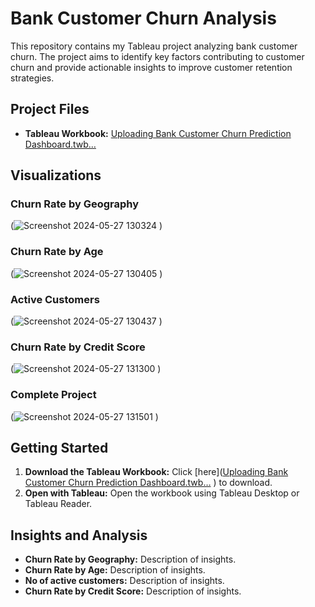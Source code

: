 # Bank Customer Churn Analysis

This repository contains my Tableau project analyzing bank customer churn. The project aims to identify key factors contributing to customer churn and provide actionable insights to improve customer retention strategies.

## Project Files

- **Tableau Workbook:** [Uploading Bank Customer Churn Prediction Dashboard.twb…]()


## Visualizations

### Churn Rate by Geography
(![Screenshot 2024-05-27 130324](https://github.com/ShubhamKalsekar/Dashboard-Using-Tableau/assets/93903997/7349fedb-afcf-42d2-835c-08a1d9f2b7ab)
)
### Churn Rate by Age
(![Screenshot 2024-05-27 130405](https://github.com/ShubhamKalsekar/Dashboard-Using-Tableau/assets/93903997/ff8e04c5-f0ce-4223-ac79-b30c67a9c3db)
)

### Active Customers
(![Screenshot 2024-05-27 130437](https://github.com/ShubhamKalsekar/Dashboard-Using-Tableau/assets/93903997/ccc80fb2-1a97-400e-b41c-9bd894fe16f0)
)

### Churn Rate by Credit Score
(![Screenshot 2024-05-27 131300](https://github.com/ShubhamKalsekar/Dashboard-Using-Tableau/assets/93903997/27b4cccb-7490-4202-9d40-25295eaad084)
)
### Complete Project 
(![Screenshot 2024-05-27 131501](https://github.com/ShubhamKalsekar/Dashboard-Using-Tableau/assets/93903997/99103003-bd34-4806-944f-10e257fd080b)
)
## Getting Started

1. **Download the Tableau Workbook:** Click [here]([Uploading Bank Customer Churn Prediction Dashboard.twb…]()
) to download.
2. **Open with Tableau:** Open the workbook using Tableau Desktop or Tableau Reader.

## Insights and Analysis

- **Churn Rate by Geography:** Description of insights.
- **Churn Rate by Age:** Description of insights.
- **No of active customers:** Description of insights.
- **Churn Rate by Credit Score:** Description of insights.


